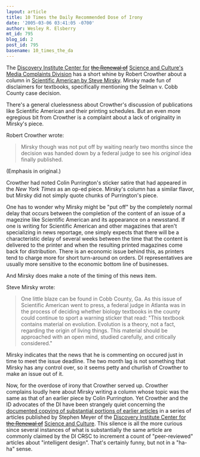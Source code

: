 ```yaml
---
layout: article
title: 10 Times the Daily Recommended Dose of Irony
date: '2005-03-06 03:41:05 -0700'
author: Wesley R. Elsberry
mt_id: 795
blog_id: 2
post_id: 795
basename: 10_times_the_da
---
```

The [Discovery Institute Center for](http://www.evolutionnews.org/) [~~the Renewal of~~](http://www.ncseweb.org/resources/articles/4116_evolving_banners_at_the_discov_8_29_2002.asp) [Science and Culture's Media Complaints Division](http://www.evolutionnews.org/) has a short whine by Robert Crowther about a column in [Scientific American by Steve Mirsky](http://www.sciam.com/article.cfm?chanID=sa006&amp;articleID=00022DE1-0C15-11E6-B75283414B7F0000). Mirsky made fun of disclaimers for textbooks, specifically mentioning the Selman v. Cobb County case decision.

There's a general cluelessness about Crowther's discussion of publications like Scientific American and their printing schedules. But an even more egregious bit from Crowther is a complaint about a lack of originality in Mirsky's piece.

Robert Crowther wrote:

> Mirsky though was not put off by waiting nearly two months since the decision was handed down by a federal judge to see his _original_ idea finally published.

(Emphasis in original.)

Crowther had noted Colin Purrington's sticker satire that had appeared in the _New York Times_ as an op-ed piece. Mirsky's column has a similar flavor, but Mirsky did not simply quote chunks of Purrington's piece.

One has to wonder why Mirsky might be "put off" by the completely normal delay that occurs between the completion of the content of an issue of a magezine like Scientific American and its appearance on a newsstand. If one is writing for Scientific American and other magazines that aren't specializing in news reportage, one simply expects that there will be a characteristic delay of several weeks between the time that the content is delivered to the printer and when the resulting printed magazines come back for distribution. There is an economic issue behind this, as printers tend to charge more for short turn-around on orders. DI representatives are usually more sensitive to the economic bottom line of businesses.

And Mirsky does make a note of the timing of this news item.

Steve Mirsky wrote:

> One little blaze can be found in Cobb County, Ga. As this issue of Scientific American went to press, a federal judge in Atlanta was in the process of deciding whether biology textbooks in the county could continue to sport a warning sticker that read: "This textbook contains material on evolution. Evolution is a theory, not a fact, regarding the origin of living things. This material should be approached with an open mind, studied carefully, and critically considered."

Mirsky indicates that the news that he is commenting on occured just in time to meet the issue deadline. The two month lag is not something that Mirsky has any control over, so it seems petty and churlish of Crowther to make an issue out of it.

Now, for the overdose of irony that Crowther served up. Crowther complains loudly here about Mirsky writing a column whose topic was the same as that of an earlier piece by Colin Purrington. Yet Crowther and the ID advocates of the DI have been strangely quiet concerning the [documented copying of substantial portions of earlier articles](http://www.pandasthumb.org/pt-archives/000508.html) in a series of articles published by Stephen Meyer of the [Discovery Institute Center for](http://www.evolutionnews.org/) [~~the Renewal of~~](http://www.ncseweb.org/resources/articles/4116_evolving_banners_at_the_discov_8_29_2002.asp) [Science and Culture](http://www.evolutionnews.org/). This silence is all the more curious since several instances of what is substantially the same article are commonly claimed by the DI C~~R~~SC to increment a count of "peer-reviewed" articles about "intelligent design". That's certainly funny, but not in a "ha-ha" sense.

